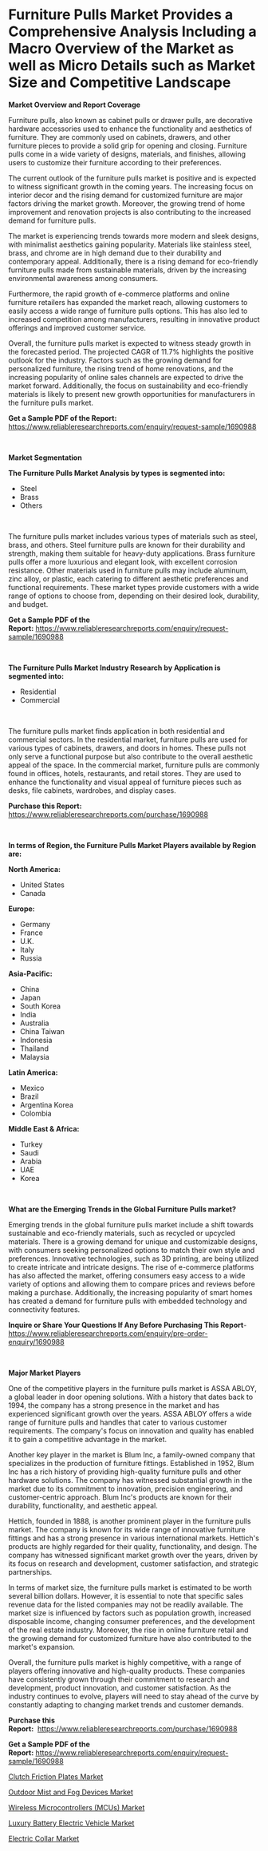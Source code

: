 <p><h1>Furniture Pulls Market Provides a Comprehensive Analysis Including a Macro Overview of the Market as well as Micro Details such as Market Size and Competitive Landscape</h1></p><p><strong>Market Overview and Report Coverage</strong></p>
<p><p>Furniture pulls, also known as cabinet pulls or drawer pulls, are decorative hardware accessories used to enhance the functionality and aesthetics of furniture. They are commonly used on cabinets, drawers, and other furniture pieces to provide a solid grip for opening and closing. Furniture pulls come in a wide variety of designs, materials, and finishes, allowing users to customize their furniture according to their preferences.</p><p>The current outlook of the furniture pulls market is positive and is expected to witness significant growth in the coming years. The increasing focus on interior decor and the rising demand for customized furniture are major factors driving the market growth. Moreover, the growing trend of home improvement and renovation projects is also contributing to the increased demand for furniture pulls.</p><p>The market is experiencing trends towards more modern and sleek designs, with minimalist aesthetics gaining popularity. Materials like stainless steel, brass, and chrome are in high demand due to their durability and contemporary appeal. Additionally, there is a rising demand for eco-friendly furniture pulls made from sustainable materials, driven by the increasing environmental awareness among consumers.</p><p>Furthermore, the rapid growth of e-commerce platforms and online furniture retailers has expanded the market reach, allowing customers to easily access a wide range of furniture pulls options. This has also led to increased competition among manufacturers, resulting in innovative product offerings and improved customer service.</p><p>Overall, the furniture pulls market is expected to witness steady growth in the forecasted period. The projected CAGR of 11.7% highlights the positive outlook for the industry. Factors such as the growing demand for personalized furniture, the rising trend of home renovations, and the increasing popularity of online sales channels are expected to drive the market forward. Additionally, the focus on sustainability and eco-friendly materials is likely to present new growth opportunities for manufacturers in the furniture pulls market.</p></p>
<p><strong>Get a Sample PDF of the Report:</strong> <a href="https://www.reliableresearchreports.com/enquiry/request-sample/1690988">https://www.reliableresearchreports.com/enquiry/request-sample/1690988</a></p>
<p>&nbsp;</p>
<p><strong>Market Segmentation</strong></p>
<p><strong>The Furniture Pulls Market Analysis by types is segmented into:</strong></p>
<p><ul><li>Steel</li><li>Brass</li><li>Others</li></ul></p>
<p>&nbsp;</p>
<p><p>The furniture pulls market includes various types of materials such as steel, brass, and others. Steel furniture pulls are known for their durability and strength, making them suitable for heavy-duty applications. Brass furniture pulls offer a more luxurious and elegant look, with excellent corrosion resistance. Other materials used in furniture pulls may include aluminum, zinc alloy, or plastic, each catering to different aesthetic preferences and functional requirements. These market types provide customers with a wide range of options to choose from, depending on their desired look, durability, and budget.</p></p>
<p><strong>Get a Sample PDF of the Report:</strong>&nbsp;<a href="https://www.reliableresearchreports.com/enquiry/request-sample/1690988">https://www.reliableresearchreports.com/enquiry/request-sample/1690988</a></p>
<p>&nbsp;</p>
<p><strong>The Furniture Pulls Market Industry Research by Application is segmented into:</strong></p>
<p><ul><li>Residential</li><li>Commercial</li></ul></p>
<p>&nbsp;</p>
<p><p>The furniture pulls market finds application in both residential and commercial sectors. In the residential market, furniture pulls are used for various types of cabinets, drawers, and doors in homes. These pulls not only serve a functional purpose but also contribute to the overall aesthetic appeal of the space. In the commercial market, furniture pulls are commonly found in offices, hotels, restaurants, and retail stores. They are used to enhance the functionality and visual appeal of furniture pieces such as desks, file cabinets, wardrobes, and display cases.</p></p>
<p><strong>Purchase this Report:</strong>&nbsp; <a href="https://www.reliableresearchreports.com/purchase/1690988">https://www.reliableresearchreports.com/purchase/1690988</a></p>
<p>&nbsp;</p>
<p><strong>In terms of Region, the Furniture Pulls Market Players available by Region are:</strong></p>
<p>
    <p> <strong> North America: </strong>
        <ul>
            <li>United States</li>
            <li>Canada</li>
        </ul>
        </p> 
    <p> <strong> Europe: </strong>
        <ul>
            <li>Germany</li>
            <li>France</li>
            <li>U.K.</li>
            <li>Italy</li>
            <li>Russia</li>
        </ul>
        </p> 
    <p> <strong> Asia-Pacific: </strong>
        <ul>
            <li>China</li>
            <li>Japan</li>
            <li>South Korea</li>
            <li>India</li>
            <li>Australia</li>
            <li>China Taiwan</li>
            <li>Indonesia</li>
            <li>Thailand</li>
            <li>Malaysia</li>
        </ul>
        </p> 
    <p> <strong> Latin America: </strong>
        <ul>
            <li>Mexico</li>
            <li>Brazil</li>
            <li>Argentina Korea</li>
            <li>Colombia</li>
        </ul>
        </p> 
    <p> <strong> Middle East & Africa: </strong>
        <ul>
            <li>Turkey</li>
            <li>Saudi</li>
            <li>Arabia</li>
            <li>UAE</li>
            <li>Korea</li>
        </ul>
    </p>
    </p>
<p>&nbsp;</p>
<p><strong>What are the Emerging Trends in the Global Furniture Pulls market?</strong></p>
<p><p>Emerging trends in the global furniture pulls market include a shift towards sustainable and eco-friendly materials, such as recycled or upcycled materials. There is a growing demand for unique and customizable designs, with consumers seeking personalized options to match their own style and preferences. Innovative technologies, such as 3D printing, are being utilized to create intricate and intricate designs. The rise of e-commerce platforms has also affected the market, offering consumers easy access to a wide variety of options and allowing them to compare prices and reviews before making a purchase. Additionally, the increasing popularity of smart homes has created a demand for furniture pulls with embedded technology and connectivity features.</p></p>
<p><strong>Inquire or Share Your Questions If Any Before Purchasing This Report</strong>- <a href="https://www.reliableresearchreports.com/enquiry/pre-order-enquiry/1690988">https://www.reliableresearchreports.com/enquiry/pre-order-enquiry/1690988</a></p>
<p>&nbsp;</p>
<p><strong>Major Market Players</strong></p>
<p><p>One of the competitive players in the furniture pulls market is ASSA ABLOY, a global leader in door opening solutions. With a history that dates back to 1994, the company has a strong presence in the market and has experienced significant growth over the years. ASSA ABLOY offers a wide range of furniture pulls and handles that cater to various customer requirements. The company's focus on innovation and quality has enabled it to gain a competitive advantage in the market.</p><p>Another key player in the market is Blum Inc, a family-owned company that specializes in the production of furniture fittings. Established in 1952, Blum Inc has a rich history of providing high-quality furniture pulls and other hardware solutions. The company has witnessed substantial growth in the market due to its commitment to innovation, precision engineering, and customer-centric approach. Blum Inc's products are known for their durability, functionality, and aesthetic appeal.</p><p>Hettich, founded in 1888, is another prominent player in the furniture pulls market. The company is known for its wide range of innovative furniture fittings and has a strong presence in various international markets. Hettich's products are highly regarded for their quality, functionality, and design. The company has witnessed significant market growth over the years, driven by its focus on research and development, customer satisfaction, and strategic partnerships.</p><p>In terms of market size, the furniture pulls market is estimated to be worth several billion dollars. However, it is essential to note that specific sales revenue data for the listed companies may not be readily available. The market size is influenced by factors such as population growth, increased disposable income, changing consumer preferences, and the development of the real estate industry. Moreover, the rise in online furniture retail and the growing demand for customized furniture have also contributed to the market's expansion.</p><p>Overall, the furniture pulls market is highly competitive, with a range of players offering innovative and high-quality products. These companies have consistently grown through their commitment to research and development, product innovation, and customer satisfaction. As the industry continues to evolve, players will need to stay ahead of the curve by constantly adapting to changing market trends and customer demands.</p></p>
<p><strong>Purchase this Report:</strong>&nbsp;&nbsp;<a href="https://www.reliableresearchreports.com/purchase/1690988">https://www.reliableresearchreports.com/purchase/1690988</a></p>
<p></p>
<p><strong>Get a Sample PDF of the Report:</strong>&nbsp;<a href="https://www.reliableresearchreports.com/enquiry/request-sample/1690988">https://www.reliableresearchreports.com/enquiry/request-sample/1690988</a></p>
<p><p><a href="https://www.linkedin.com/pulse/clutch-friction-plates-market-research-report-unlocks-analysis-s2cye/">Clutch Friction Plates Market</a></p><p><a href="https://medium.com/@avarobertson1969/outdoor-mist-and-fog-devices-market-research-report-its-history-and-forecast-2023-to-2030-6d788ffc17ad">Outdoor Mist and Fog Devices Market</a></p><p><a href="https://medium.com/@annarussell1981/wireless-microcontrollers-mcus-market-competitive-analysis-market-trends-and-forecast-to-2030-3865fc40ca0c">Wireless Microcontrollers (MCUs) Market</a></p><p><a href="https://www.linkedin.com/pulse/luxury-battery-electric-vehicle-market-size-growth-forecast-fkd8e/">Luxury Battery Electric Vehicle Market</a></p><p><a href="https://www.linkedin.com/pulse/electric-collar-market-insights-players-forecast-till-2030-gapve/">Electric Collar Market</a></p></p>